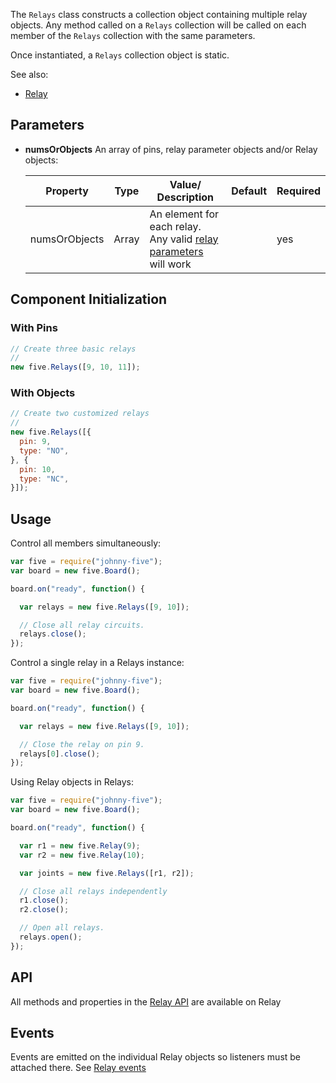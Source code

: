 The `Relays` class constructs a collection object containing multiple relay objects. Any method called on a `Relays` collection will be called on each member of the `Relays` collection with the same parameters.

Once instantiated, a `Relays` collection object is static.

See also: 

- [Relay](relay)


## Parameters

- **numsOrObjects** An array of pins, relay parameter objects and/or Relay objects:
  <span class="abbreviate-table">
  
  | Property | Type           | Value/ Description                     | Default | Required |
  |----------|----------------|-----------------------|---------------------------------|----------|
  | numsOrObjects       | Array | An element for each relay. Any valid [relay parameters](https://github.com/rwaldron/johnny-five/wiki/relay#parameters) will work  |  | yes       |
  </span>

## Component Initialization

### With Pins

```js
// Create three basic relays
//
new five.Relays([9, 10, 11]);
```

### With Objects

```js
// Create two customized relays
//
new five.Relays([{
  pin: 9, 
  type: "NO",
}, {
  pin: 10, 
  type: "NC",
}]);
```


## Usage

Control all members simultaneously:

```js
var five = require("johnny-five");
var board = new five.Board();

board.on("ready", function() {

  var relays = new five.Relays([9, 10]);

  // Close all relay circuits.
  relays.close();
});
```

Control a single relay in a Relays instance:

```js
var five = require("johnny-five");
var board = new five.Board();

board.on("ready", function() {

  var relays = new five.Relays([9, 10]);

  // Close the relay on pin 9.
  relays[0].close();
});
```



Using Relay objects in Relays:


```js
var five = require("johnny-five");
var board = new five.Board();

board.on("ready", function() {

  var r1 = new five.Relay(9);
  var r2 = new five.Relay(10);

  var joints = new five.Relays([r1, r2]);

  // Close all relays independently
  r1.close();
  r2.close();

  // Open all relays.
  relays.open();
});
```

## API

All methods and properties in the [Relay API](https://github.com/rwaldron/johnny-five/wiki/relay#api) are available on Relay

## Events

Events are emitted on the individual Relay objects so listeners must be attached there. See [Relay events](https://github.com/rwaldron/johnny-five/wiki/relay#events)